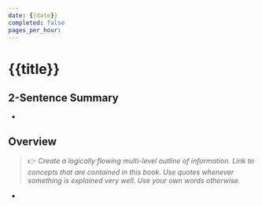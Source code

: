 ```yaml
---
date: {{date}}
completed: false
pages_per_hour: 
---
```


# {{title}}

## 2-Sentence Summary

- 

## Overview

> 👉 _Create a logically flowing multi-level outline of information. Link to concepts that are contained in this book. Use quotes whenever something is explained very well. Use your own words otherwise._

- 

